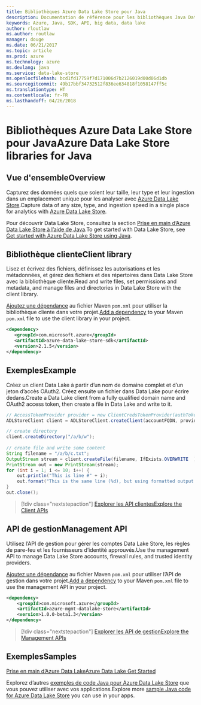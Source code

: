 ```yaml
---
title: Bibliothèques Azure Data Lake Store pour Java
description: Documentation de référence pour les bibliothèques Java Data Lake Store
keywords: Azure, Java, SDK, API, big data, data lake
author: rloutlaw
ms.author: routlaw
manager: douge
ms.date: 06/21/2017
ms.topic: article
ms.prod: azure
ms.technology: azure
ms.devlang: java
ms.service: data-lake-store
ms.openlocfilehash: bcd1fd17759f7d171006d7b2126019d00d06d1db
ms.sourcegitcommit: 49b17bbf34732512f836ee634818f1058147ff5c
ms.translationtype: HT
ms.contentlocale: fr-FR
ms.lasthandoff: 04/26/2018
---
```

# <a name="azure-data-lake-store-libraries-for-java"></a><span data-ttu-id="1ee97-104">Bibliothèques Azure Data Lake Store pour Java</span><span class="sxs-lookup"><span data-stu-id="1ee97-104">Azure Data Lake Store libraries for Java</span></span>

## <a name="overview"></a><span data-ttu-id="1ee97-105">Vue d'ensemble</span><span class="sxs-lookup"><span data-stu-id="1ee97-105">Overview</span></span>

<span data-ttu-id="1ee97-106">Capturez des données quels que soient leur taille, leur type et leur ingestion dans un emplacement unique pour les analyser avec [Azure Data Lake Store](/azure/data-lake-store/data-lake-store-overview).</span><span class="sxs-lookup"><span data-stu-id="1ee97-106">Capture data of any size, type, and ingestion speed in a single place for analytics with [Azure Data Lake Store](/azure/data-lake-store/data-lake-store-overview).</span></span>

<span data-ttu-id="1ee97-107">Pour découvrir Data Lake Store, consultez la section [Prise en main d’Azure Data Lake Store à l’aide de Java](/azure/data-lake-store/data-lake-store-get-started-java-sdk).</span><span class="sxs-lookup"><span data-stu-id="1ee97-107">To get started with Data Lake Store, see [Get started with Azure Data Lake Store using Java](/azure/data-lake-store/data-lake-store-get-started-java-sdk).</span></span>


## <a name="client-library"></a><span data-ttu-id="1ee97-108">Bibliothèque cliente</span><span class="sxs-lookup"><span data-stu-id="1ee97-108">Client library</span></span>

<span data-ttu-id="1ee97-109">Lisez et écrivez des fichiers, définissez les autorisations et les métadonnées, et gérez des fichiers et des répertoires dans Data Lake Store avec la bibliothèque cliente.</span><span class="sxs-lookup"><span data-stu-id="1ee97-109">Read and write files, set permissions and metadata, and manage files and directories in Data Lake Store with the client library.</span></span>

<span data-ttu-id="1ee97-110">[Ajoutez une dépendance](https://maven.apache.org/guides/getting-started/index.html#How_do_I_use_external_dependencies) au fichier Maven `pom.xml` pour utiliser la bibliothèque cliente dans votre projet.</span><span class="sxs-lookup"><span data-stu-id="1ee97-110">[Add a dependency](https://maven.apache.org/guides/getting-started/index.html#How_do_I_use_external_dependencies) to your Maven `pom.xml` file to use the client library in your project.</span></span>

```XML
<dependency>
   <groupId>com.microsoft.azure</groupId>
   <artifactId>azure-data-lake-store-sdk</artifactId>
   <version>2.1.5</version>
</dependency>
```   

## <a name="example"></a><span data-ttu-id="1ee97-111">Exemples</span><span class="sxs-lookup"><span data-stu-id="1ee97-111">Example</span></span>

<span data-ttu-id="1ee97-112">Créez un client Data Lake à partir d’un nom de domaine complet et d’un jeton d’accès OAuth2. Créez ensuite un fichier dans Data Lake pour écrire dedans.</span><span class="sxs-lookup"><span data-stu-id="1ee97-112">Create a Data Lake client from a fully qualified domain name and OAuth2 access token, then create a file in Data Lake and write to it.</span></span>

```java
// AccessTokenProvider provider = new ClientCredsTokenProvider(authTokenEndpoint, clientId, clientKey);
ADLStoreClient client = ADLStoreClient.createClient(accountFQDN, provider);

// create directory
client.createDirectory("/a/b/w");
        
// create file and write some content
String filename = "/a/b/c.txt";
OutputStream stream = client.createFile(filename, IfExists.OVERWRITE  );
PrintStream out = new PrintStream(stream);
for (int i = 1; i <= 10; i++) {
    out.println("This is line #" + i);
    out.format("This is the same line (%d), but using formatted output. %n", i);
}
out.close();
```

> [!div class="nextstepaction"]
> [<span data-ttu-id="1ee97-113">Explorer les API clientes</span><span class="sxs-lookup"><span data-stu-id="1ee97-113">Explore the Client APIs</span></span>](/java/api/overview/azure/datalakestore/client)


## <a name="management-api"></a><span data-ttu-id="1ee97-114">API de gestion</span><span class="sxs-lookup"><span data-stu-id="1ee97-114">Management API</span></span>

<span data-ttu-id="1ee97-115">Utilisez l’API de gestion pour gérer les comptes Data Lake Store, les règles de pare-feu et les fournisseurs d’identité approuvés.</span><span class="sxs-lookup"><span data-stu-id="1ee97-115">Use the management API to manage Data Lake Store accounts, firewall rules, and trusted identity providers.</span></span>

<span data-ttu-id="1ee97-116">[Ajoutez une dépendance](https://maven.apache.org/guides/getting-started/index.html#How_do_I_use_external_dependencies) au fichier Maven `pom.xml` pour utiliser l’API de gestion dans votre projet.</span><span class="sxs-lookup"><span data-stu-id="1ee97-116">[Add a dependency](https://maven.apache.org/guides/getting-started/index.html#How_do_I_use_external_dependencies) to your Maven `pom.xml` file to use the management API in your project.</span></span>


```XML
<dependency>
    <groupId>com.microsoft.azure</groupId>
    <artifactId>azure-mgmt-datalake-store</artifactId>
    <version>1.0.0-beta1.3</version>
</dependency>
```

> [!div class="nextstepaction"]
> [<span data-ttu-id="1ee97-117">Explorer les API de gestion</span><span class="sxs-lookup"><span data-stu-id="1ee97-117">Explore the Management APIs</span></span>](/java/api/overview/azure/datalakestore/management)

## <a name="samples"></a><span data-ttu-id="1ee97-118">Exemples</span><span class="sxs-lookup"><span data-stu-id="1ee97-118">Samples</span></span>

<span data-ttu-id="1ee97-119">[Prise en main d’Azure Data Lake][1]</span><span class="sxs-lookup"><span data-stu-id="1ee97-119">[Azure Data Lake Get Started][1]</span></span> 

[1]: https://github.com/Azure-Samples/data-lake-store-java-upload-download-get-started

<span data-ttu-id="1ee97-120">Explorez d’autres [exemples de code Java pour Azure Data Lake Store](https://azure.microsoft.com/resources/samples/?platform=java&term=lake) que vous pouvez utiliser avec vos applications.</span><span class="sxs-lookup"><span data-stu-id="1ee97-120">Explore more [sample Java code for Azure Data Lake Store](https://azure.microsoft.com/resources/samples/?platform=java&term=lake) you can use in your apps.</span></span>
